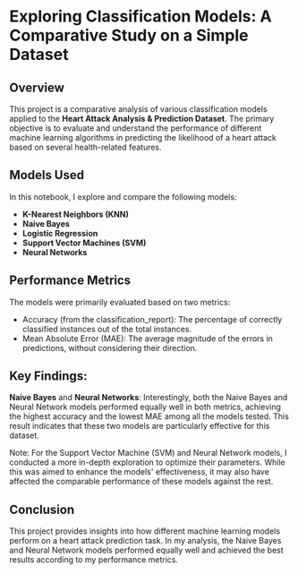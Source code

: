 # Exploring Classification Models: A Comparative Study on a Simple Dataset

## Overview

This project is a comparative analysis of various classification models applied to the **Heart Attack Analysis & Prediction Dataset**. The primary objective is to evaluate and understand the performance of different machine learning algorithms in predicting the likelihood of a heart attack based on several health-related features.

## Models Used

In this notebook, I explore and compare the following models:

- **K-Nearest Neighbors (KNN)**
- **Naive Bayes**
- **Logistic Regression**
- **Support Vector Machines (SVM)**
- **Neural Networks**

## Performance Metrics

The models were primarily evaluated based on two metrics:

- Accuracy (from the classification_report): The percentage of correctly classified instances out of the total instances.
- Mean Absolute Error (MAE): The average magnitude of the errors in predictions, without considering their direction.

## Key Findings:
**Naive Bayes** and **Neural Networks**: Interestingly, both the Naive Bayes and Neural Network models performed equally well in both metrics, achieving the highest accuracy and the lowest MAE among all the models tested. This result indicates that these two models are particularly effective for this dataset.

Note: For the Support Vector Machine (SVM) and Neural Network models, I conducted a more in-depth exploration to optimize their parameters. While this was aimed to enhance the models' effectiveness, it may also have affected the comparable performance of these models against the rest.

## Conclusion
This project provides insights into how different machine learning models perform on a heart attack prediction task. In my analysis, the Naive Bayes and Neural Network models performed equally well and achieved the best results according to my performance metrics.
